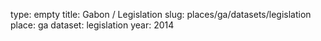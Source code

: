 type: empty
title: Gabon / Legislation
slug: places/ga/datasets/legislation
place: ga
dataset: legislation
year: 2014
